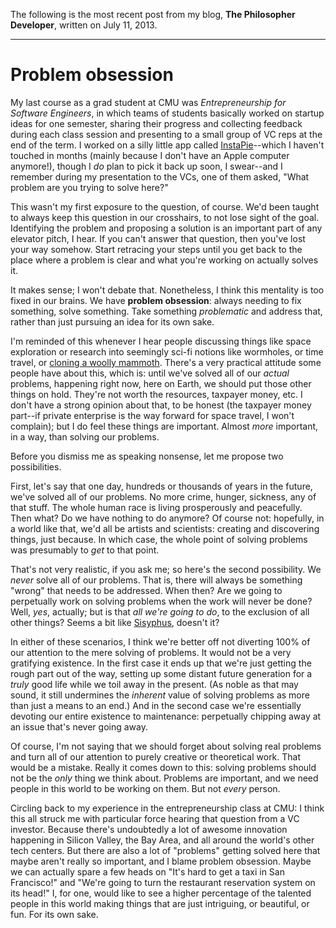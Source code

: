 The following is the most recent post from my blog, **The Philosopher Developer**, written on July 11, 2013.

***

Problem obsession
=================

My last course as a grad student at CMU was *Entrepreneurship for Software Engineers*, in which teams of students basically worked on startup ideas for one semester, sharing their progress and collecting feedback during each class session and presenting to a small group of VC reps at the end of the term. I worked on a silly little app called [InstaPie](http://www.instapie.net)--which I haven't touched in months (mainly because I don't have an Apple computer anymore!), though I *do* plan to pick it back up soon, I swear--and I remember during my presentation to the VCs, one of them asked, "What problem are you trying to solve here?"

This wasn't my first exposure to the question, of course. We'd been taught to always keep this question in our crosshairs, to not lose sight of the goal. Identifying the problem and proposing a solution is an important part of any elevator pitch, I hear. If you can't answer that question, then you've lost your way somehow. Start retracing your steps until you get back to the place where a problem is clear and what you're working on actually solves it.

It makes sense; I won't debate that. Nonetheless, I think this mentality is too fixed in our brains. We have **problem obsession**: always needing to fix something, solve something. Take something *problematic* and address that, rather than just pursuing an idea for its own sake.

I'm reminded of this whenever I hear people discussing things like space exploration or research into seemingly sci-fi notions like wormholes, or time travel, or [cloning a woolly mammoth](http://www.npr.org/blogs/thetwo-way/2013/05/31/187581614/report-of-liquid-woolly-mammoth-blood-prompts-clone-talk). There's a very practical attitude some people have about this, which is: until we've solved all of our *actual* problems, happening right now, here on Earth, we should put those other things on hold. They're not worth the resources, taxpayer money, etc. I don't have a strong opinion about that, to be honest (the taxpayer money part--if private enterprise is the way forward for space travel, I won't complain); but I do feel these things are important. Almost *more* important, in a way, than solving our problems.

Before you dismiss me as speaking nonsense, let me propose two possibilities.

First, let's say that one day, hundreds or thousands of years in the future, we've solved all of our problems. No more crime, hunger, sickness, any of that stuff. The whole human race is living prosperously and peacefully. Then what? Do we have nothing to do anymore? Of course not: hopefully, in a world like that, we'd all be artists and scientists: creating and discovering things, just because. In which case, the whole point of solving problems was presumably to *get* to that point.

That's not very realistic, if you ask me; so here's the second possibility. We *never* solve all of our problems. That is, there will always be something "wrong" that needs to be addressed. When then? Are we going to perpetually work on solving problems when the work will never be done? Well, *yes*, actually; but is that *all we're going to do*, to the exclusion of all other things? Seems a bit like [Sisyphus](https://en.wikipedia.org/wiki/Sisyphus), doesn't it?

In either of these scenarios, I think we're better off not diverting 100% of our attention to the mere solving of problems. It would not be a very gratifying existence. In the first case it ends up that we're just getting the rough part out of the way, setting up some distant future generation for a *truly* good life while we toil away in the present. (As noble as that may sound, it still undermines the *inherent* value of solving problems as more than just a means to an end.) And in the second case we're essentially devoting our entire existence to maintenance: perpetually chipping away at an issue that's never going away.

Of course, I'm not saying that we should forget about solving real problems and turn all of our attention to purely creative or theoretical work. That would be a mistake. Really it comes down to this: solving problems should not be the *only* thing we think about. Problems are important, and we need people in this world to be working on them. But not *every* person.

Circling back to my experience in the entrepreneurship class at CMU: I think this all struck me with particular force hearing that question from a VC investor. Because there's undoubtedly a lot of awesome innovation happening in Silicon Valley, the Bay Area, and all around the world's other tech centers. But there are also a lot of "problems" getting solved here that maybe aren't really so important, and I blame problem obsession. Maybe we can actually spare a few heads on "It's hard to get a taxi in San Francisco!" and "We're going to turn the restaurant reservation system on its head!" I, for one, would like to see a higher percentage of the talented people in this world making things that are just intriguing, or beautiful, or fun. For its own sake.
